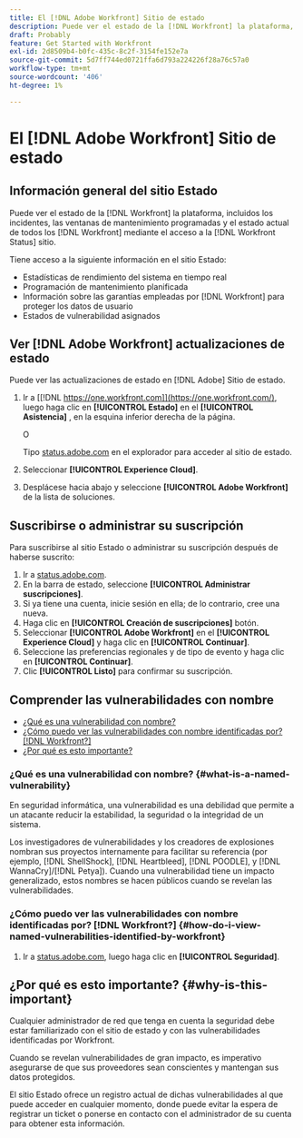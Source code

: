 ```yaml
---
title: El [!DNL Adobe Workfront] Sitio de estado
description: Puede ver el estado de la [!DNL Workfront] la plataforma, incluidos los incidentes, las ventanas de mantenimiento programadas y el estado actual de todos los [!DNL Workfront] mediante el acceso a la [!DNL Workfront Status] sitio.
draft: Probably
feature: Get Started with Workfront
exl-id: 2d8509b4-b0fc-435c-8c2f-3154fe152e7a
source-git-commit: 5d7ff744ed0721ffa6d793a224226f28a76c57a0
workflow-type: tm+mt
source-wordcount: '406'
ht-degree: 1%

---
```


# El [!DNL Adobe Workfront] Sitio de estado

## Información general del sitio Estado

Puede ver el estado de la [!DNL Workfront] la plataforma, incluidos los incidentes, las ventanas de mantenimiento programadas y el estado actual de todos los [!DNL Workfront] mediante el acceso a la [!DNL Workfront Status] sitio.

Tiene acceso a la siguiente información en el sitio Estado:

* Estadísticas de rendimiento del sistema en tiempo real
* Programación de mantenimiento planificada
* Información sobre las garantías empleadas por [!DNL Workfront] para proteger los datos de usuario
* Estados de vulnerabilidad asignados

## Ver [!DNL Adobe Workfront] actualizaciones de estado

Puede ver las actualizaciones de estado en [!DNL Adobe] Sitio de estado.

1. Ir a [[!DNL https://one.workfront.com]](https://one.workfront.com/), luego haga clic en **[!UICONTROL Estado]** en el **[!UICONTROL Asistencia]** , en la esquina inferior derecha de la página.

   O

   Tipo [status.adobe.com](https://status.adobe.com/es/) en el explorador para acceder al sitio de estado.

1. Seleccionar **[!UICONTROL Experience Cloud]**.
1. Desplácese hacia abajo y seleccione **[!UICONTROL Adobe Workfront]** de la lista de soluciones.

## Suscribirse o administrar su suscripción

Para suscribirse al sitio Estado o administrar su suscripción después de haberse suscrito:

1. Ir a [status.adobe.com](https://status.adobe.com/es/).
1. En la barra de estado, seleccione **[!UICONTROL Administrar suscripciones]**.
1. Si ya tiene una cuenta, inicie sesión en ella; de lo contrario, cree una nueva.
1. Haga clic en **[!UICONTROL Creación de suscripciones]** botón.
1. Seleccionar **[!UICONTROL Adobe Workfront]** en el **[!UICONTROL Experience Cloud]** y haga clic en **[!UICONTROL Continuar]**.
1. Seleccione las preferencias regionales y de tipo de evento y haga clic en **[!UICONTROL Continuar]**.
1. Clic **[!UICONTROL Listo]** para confirmar su suscripción.

## Comprender las vulnerabilidades con nombre

* [¿Qué es una vulnerabilidad con nombre?](#what-is-a-named-vulnerability)
* [¿Cómo puedo ver las vulnerabilidades con nombre identificadas por? [!DNL Workfront?]](#how-do-i-view-named-vulnerabilities-identified-by-workfront)
* [¿Por qué es esto importante?](#why-is-this-important)

### ¿Qué es una vulnerabilidad con nombre? {#what-is-a-named-vulnerability}

En seguridad informática, una vulnerabilidad es una debilidad que permite a un atacante reducir la estabilidad, la seguridad o la integridad de un sistema.

Los investigadores de vulnerabilidades y los creadores de explosiones nombran sus proyectos internamente para facilitar su referencia (por ejemplo, [!DNL ShellShock], [!DNL Heartbleed], [!DNL POODLE], y [!DNL WannaCry]/[!DNL Petya]). Cuando una vulnerabilidad tiene un impacto generalizado, estos nombres se hacen públicos cuando se revelan las vulnerabilidades.

### ¿Cómo puedo ver las vulnerabilidades con nombre identificadas por? [!DNL Workfront?] {#how-do-i-view-named-vulnerabilities-identified-by-workfront}

1. Ir a  [status.adobe.com](https://status.adobe.com/es/), luego haga clic en **[!UICONTROL Seguridad]**.

## ¿Por qué es esto importante? {#why-is-this-important}

Cualquier administrador de red que tenga en cuenta la seguridad debe estar familiarizado con el sitio de estado y con las vulnerabilidades identificadas por Workfront.

Cuando se revelan vulnerabilidades de gran impacto, es imperativo asegurarse de que sus proveedores sean conscientes y mantengan sus datos protegidos.

El sitio Estado ofrece un registro actual de dichas vulnerabilidades al que puede acceder en cualquier momento, donde puede evitar la espera de registrar un ticket o ponerse en contacto con el administrador de su cuenta para obtener esta información.
